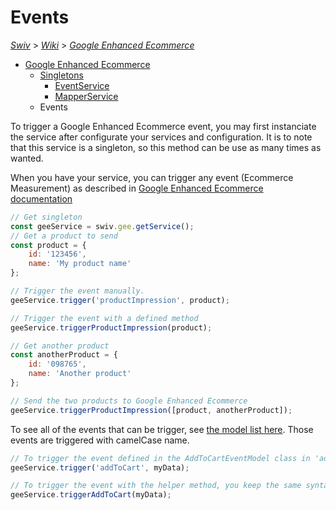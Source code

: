 # Events
[_Swiv_](../../../readme.md) > [_Wiki_](../../) > [_Google Enhanced Ecommerce_](../)

- [Google Enhanced Ecommerce](../)
    - [Singletons](../singletons)
        - [EventService](../singletons/event-service.md)
        - [MapperService](../singletons/mapper-service.md)
    - Events

To trigger a Google Enhanced Ecommerce event, you may first instanciate the service after configurate your services and configuration. It is to note that this service is a singleton, so this method can be use as many times as wanted.

When you have your service, you can trigger any event (Ecommerce Measurement) as described in <a href="https://developers.google.com/tag-manager/enhanced-ecommerce" target="_blank">Google Enhanced Ecommerce documentation</a>

```javascript
// Get singleton
const geeService = swiv.gee.getService();
// Get a product to send
const product = {
    id: '123456',
    name: 'My product name'
};

// Trigger the event manually.
geeService.trigger('productImpression', product);

// Trigger the event with a defined method
geeService.triggerProductImpression(product);

// Get another product
const anotherProduct = {
    id: '098765',
    name: 'Another product'
};

// Send the two products to Google Enhanced Ecommerce
geeService.triggerProductImpression([product, anotherProduct]);
```

To see all of the events that can be trigger, see [the model list here](../../../src/gee/model/event). Those events are triggered with camelCase name.

```javascript
// To trigger the event defined in the AddToCartEventModel class in 'add-to-cart.js', the event to call is 'addToCart'
geeService.trigger('addToCart', myData);

// To trigger the event with the helper method, you keep the same syntax, except for the first letter, which will be in uppercase.
geeService.triggerAddToCart(myData);
```
